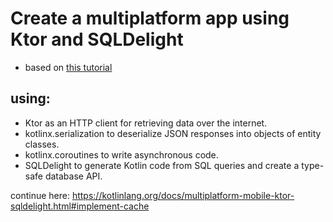 # Create a multiplatform app using Ktor and SQLDelight
- based on [this tutorial](https://kotlinlang.org/docs/multiplatform-mobile-ktor-sqldelight.html#create-a-multiplatform-project)
## using:
- Ktor as an HTTP client for retrieving data over the internet.
- kotlinx.serialization to deserialize JSON responses into objects of entity classes.
- kotlinx.coroutines to write asynchronous code.
- SQLDelight to generate Kotlin code from SQL queries and create a type-safe database API.

continue here: https://kotlinlang.org/docs/multiplatform-mobile-ktor-sqldelight.html#implement-cache
